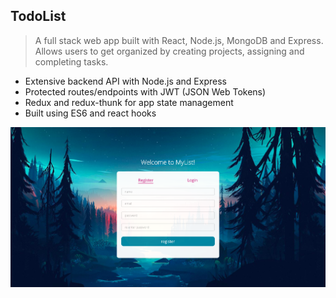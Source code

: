 ## TodoList

> A full stack web app built with React, Node.js, MongoDB and Express. Allows users to get organized by creating projects, assigning and completing tasks.

* Extensive backend API with Node.js and Express
* Protected routes/endpoints with JWT (JSON Web Tokens)
* Redux and redux-thunk for app state management
* Built using ES6 and react hooks

![login page](https://github.com/Beissner/TodoList/blob/master/resources/login.png?raw=true)

